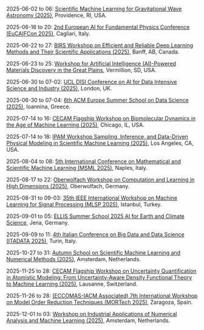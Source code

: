 2025-06-02 to 06: [Scientific Machine Learning for Gravitational Wave Astronomy (2025)](https://icerm.brown.edu/program/topical_workshop/tw-25-smlgwa "This workshop focuses on machine learning for gravitational wave astronomy, covering neural networks for signal detection and parameter estimation. Topics include deep learning, Bayesian inference, and applications in LIGO data analysis, emphasizing AI-driven astrophysical discoveries."), Providence, RI, USA.

2025-06-16 to 20: [2nd European AI for Fundamental Physics Conference (EuCAIFCon 2025)](https://agenda.infn.it/event/43565/ "EuCAIFCon 2025 explores AI in fundamental physics, focusing on machine learning for particle physics, cosmology, and astrophysics. Topics include neural networks for event reconstruction, anomaly detection, and applications in collider experiments, emphasizing AI-driven physics discoveries."), Cagliari, Italy.

2025-06-22 to 27: [BIRS Workshop on Efficient and Reliable Deep Learning Methods and Their Scientific Applications (2025)](https://birs.ca/events/2025/5-day-workshops/25w5382 "This workshop focuses on deep learning, covering efficient algorithms, uncertainty quantification, and physics-informed neural networks. Topics include reliable training methods, applications in physics and biology, emphasizing robust deep learning for scientific discovery."), Banff, AB, Canada.

2025-06-23 to 25: [Workshop for Artificial Intelligence (AI)-Powered Materials Discovery in the Great Plains](https://aimaterialsworkshop.org/event/1/ "This workshop focuses on AI-powered materials discovery, covering neural networks, generative models, and high-throughput screening. Topics include alloy design, functional materials, and applications in energy and electronics, emphasizing machine learning for rapid material innovation."), Vermillion, SD, USA.

2025-06-30 to 07-02: [UCL DISI Conference on AI for Data Intensive Science and Industry (2025)](https://www.ucl.ac.uk/data-intensive-science-industry/news/2024/dec/explore-future-ai-data-intensive-science-and-industry "This conference explores AI for data-intensive science and industry, covering deep learning, data analytics, and predictive modeling. Topics include AI for physics, healthcare, and manufacturing, emphasizing scalable AI solutions for large-scale data challenges."), London, UK.

2025-06-30 to 07-04: [6th ACM Europe Summer School on Data Science (2025)](https://europe.acm.org/seasonal-schools/data-science/2025 "This summer school focuses on data science, covering machine learning, data mining, and statistical analysis. Topics include big data analytics, deep learning, and applications in healthcare and finance, emphasizing practical and theoretical data science skills."), Ioannina, Greece.

2025-07-14 to 16: [CECAM Flagship Workshop on Biomolecular Dynamics in the Age of Machine Learning (2025)](https://cecam.org/workshop-details/biomolecular-dynamics-in-the-age-of-machine-learning-1442 "This workshop explores machine learning for biomolecular dynamics, covering molecular dynamics simulations, neural network potentials, and protein folding. Topics include drug discovery, biomolecular interactions, and applications in biophysics, emphasizing AI-driven computational biology advancements."), Chicago, IL, USA.

2025-07-14 to 18: [IPAM Workshop Sampling, Inference, and Data-Driven Physical Modeling in Scientific Machine Learning (2025)](https://ipam.ucla.edu/programs/workshops/sampling-inference-and-data-driven-physical-modeling-in-scientific-machine-learning-2/ "This workshop explores scientific machine learning, covering sampling methods, Bayesian inference, and physics-informed neural networks. Topics include uncertainty quantification, applications in physics and engineering, emphasizing data-driven computational modeling for scientific discovery."), Los Angeles, CA, USA.

2025-08-04 to 08: [5th International Conference on Mathematical and Scientific Machine Learning (MSML 2025)](https://sites.google.com/view/msml2025/home "MSML 2025 focuses on mathematical and scientific machine learning, covering deep learning, optimization, and physics-informed models. Topics include applications in physics, biology, and engineering, emphasizing theoretical and computational advancements in scientific machine learning."), Naples, Italy.

2025-08-17 to 22: [Oberwolfach Workshop on Computation and Learning in High Dimensions (2025)](https://mfo.de/occasion/2534/www_view "This workshop explores high-dimensional computation and learning, covering dimensionality reduction, sparse modeling, and deep learning. Topics include applications in data science, signal processing, and bioinformatics, emphasizing mathematical and computational methods for high-dimensional data analysis and machine learning."), Oberwolfach, Germany.

2025-08-31 to 09-03: [35th IEEE International Workshop on Machine Learning for Signal Processing (MLSP 2025)](https://2025.ieeemlsp.org/en/ "MLSP 2025 focuses on machine learning for signal processing, covering neural networks, sparse modeling, and time-series analysis. Topics include applications in audio processing, medical imaging, and telecommunications, emphasizing computational methods for signal and data analysis."), Istanbul, Turkey.

2025-09-01 to 05: [ELLIS Summer School 2025 AI for Earth and Climate Science](https://www.ellis-jena.eu/summer-school-2025/ "Focuses on AI applications in earth and climate science. Topics include machine learning for climate modeling, environmental data analysis, and predictive modeling for sustainability."), Jena, Germany.

2025-09-09 to 11: [4th Italian Conference on Big Data and Data Science (ITADATA 2025)](https://www.itadata.it/ "Covers big data analytics and data science advancements. Topics include machine learning algorithms, statistical modeling, data mining, and applications in industry, healthcare, and social sciences, emphasizing scalable computational techniques and data-driven decision-making."), Turin, Italy.

2025-10-27 to 31: [Autumn School on Scientific Machine Learning and Numerical Methods (2025)](https://www.cwi.nl/en/education/semester-programmes/cwi-research-semester-programs/synergies-in-numerical-linear-algebra-and-machine-learning/ "Explores synergies between numerical linear algebra and machine learning. Topics include matrix computations, deep learning optimization, and applications in scientific computing and data analysis."), Amsterdam, Netherlands.

2025-11-25 to 28: [CECAM Flagship Workshop on Uncertainty Quantification in Atomistic Modeling: From Uncertainty-Aware Density Functional Theory to Machine Learning (2025)](https://cecam.org/workshop-details/uncertainty-quantification-in-atomistic-modeling-from-uncertainty-aware-density-functional-theory-to-machine-learning-1380 "This workshop explores uncertainty quantification in atomistic modeling, covering uncertainty-aware DFT, Bayesian methods, and machine learning. Topics include applications in materials science, chemical physics, and nanotechnology, emphasizing computational techniques for reliable atomistic simulations."), Lausanne, Switzerland.

2025-11-26 to 28: [(ECCOMAS-IACM Associated) 7th International Workshop on Model Order Reduction Techniques (MORTech 2025)](https://mortech2025.i3a.es/ "MORTech 2025 focuses on model order reduction, covering reduced-order modeling, proper orthogonal decomposition, and machine learning integration. Topics include applications in fluid dynamics, structural mechanics, and control systems, emphasizing computational methods for efficient high-fidelity simulations."), Zaragoza, Spain.

2025-12-01 to 03: [Workshop on Industrial Applications of Numerical Analysis and Machine Learning (2025)](https://www.cwi.nl/en/education/semester-programmes/cwi-research-semester-programs/synergies-in-numerical-linear-algebra-and-machine-learning/ "Explores numerical analysis and machine learning in industry. Topics include large-scale matrix computations, data-driven modeling, and applications in engineering and finance."), Amsterdam, Netherlands.

